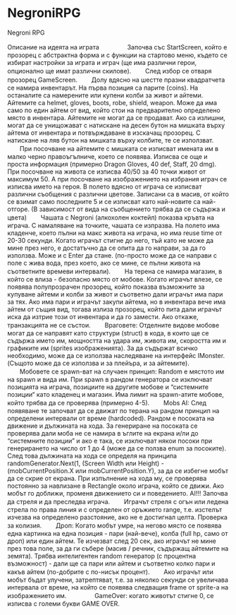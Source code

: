 NegroniRPG
==========

Negroni RPG

Описание на идеята на играта
　　
　　Започва със StartScreen, който е прозорец с абстрактна форма и с функции на стартово меню, където се избират настройки за играта и играч (ще има различни герои, опционално ще имат различни скилове).
　　След избор се отваря прозорец GameScreen.
　　Долу вдясно на шестте празни квадратчета се намира инвентарът. На първа позиция са парите (coins). На останалите са намерените или купени колби за живот и айтеми. Айтемите са helmet, gloves, boots, robe, shield, weapon. Може да има само по един айтем от вид, който стои на предварително определено място в инвентара. Айтемите не могат да се продават. Ако са излишни, могат да се унищожават с натискане на десен бутон на мишката върху айтема от инвентара и потвърждаване в изскачащ прозорец. С натискане на ляв бутон на мишката върху колбите, те се използват.
　　При посочване на айтемите с мишката се изписват имената им в малко черно правоъгълниче, което се появява. Изписва се още и проста информация (примерно Dragon Gloves, 40 def, Staff, 20 dmg). При посочване на живота се изписва 40/50 за 40 точки живот от максимум 50. А при посочване на изображението на избрания играч се изписва името на героя. В полето вдясно от играча се изписват различни съобщения с различни цветове. Записани са в масив, от който се взимат само последните 5 и се изписват като най-новите са най-отгоре. (В зависимост от вида на съобщението трябва да се съдържа и цвета)
　　Чашата с Negroni (алкохолен коктейл) показва кръвта на играча. С намаляване на точките, чашата се изпразва. На полето има кладенче, което пълни на макс живота на играча, но има reuse time от 20-30 секунди. Когато играчът стигне до него, тъй като не може да мине през него, е достатъчно да се опита да го направи, за да го използва. Може и с Enter да стане. (по-просто може да се направи с поле с жива вода, през което, ако се мине, се пълни живота на съответните времеви интервали).
　　На терена се намира магазин, в който се влиза - безопасно място от мобове. Когато играчът влезе, се появява полупрозрачен прозорец, който показва възможните за купуване айтеми и колби за живот и съответно дали играчът има пари за тях. Ако има пари и играчът закупи айтема, но в инвентара вече има айтем от същия вид, тогава излиза прозорец, който пита дали играчът иска да изтрие този от инвентара и да го замести. Ако откаже, транзакцията не се състои.
　　Враговете: Отделните видове мобове могат да се направят като структури (struct) в кода, в които ще се съдържа името им, мощността на удара им, живота им, скоростта им и графиките им (sprites изображенията). За да съдържат всичко необходимо, може да се използва наследяване на интерфейс IMonster. (Същото може да се използва и за плейъра, и за айтемите).
　　Мобовете се spawn-ват на случаен принцип: Random е мястото им на spawn и вида им. При spawn в рандом генератора се изключват позицията на играча, позициите на другите мобове и “системните позиции“ като кладенец и магазин. Има лимит на spawn-атите мобове, който трябва да се проверява (примерно 4-5).
　　Mobs AI: След появяване те започват да се движат по терана на рандом принцип на определени интервали от време (hardcoded). Рандом е посоката на движение и дължината на хода. За генериране на посоката се проверява дали моба не се намира в ъглите на екрана и/ли до “системните позиции” и ако е така, се изключват някои посоки при генерирането на число от 1 до 4 (може да се ползва enum за посоките). След това дължината на хода се определя на принципа randomGenerator.Next(1, (Screen Width или Height) - (mobCurrentPosition.X или mobCurrentPosition.Y), за да се избегне мобът да се скрие от екрана. При изпълнение на хода му, се проверява постоянно за навлизане в Rectangle около играча, който се движи. Ако мобът го доближи, променя движението си и поведението. AI!!! Започва да стреля и да преследва играча.
　　Играчът стреля с огън или ледена стрела по права линия и с определен от оръжието range, т.е. изстелът изчезва на определено разстояние, ако не е достигнал целта. Проверка за колизия.
　　Дроп: Когато мобът умре, на негово място се появява една картинка на една позиция - пари (най-вече), колба (full hp, само от дроп) или един айтем. Те изчезват след 20 сек, ако играчът не мине през това поле, за да ги събере (масив / речник, съдържащ айтемите на земята). Трябва интелигентен random генератор (с процентна възможност) - дали ще са пари или айтем и съответно колко пари и какъв айтем (по-добрите с по-нисък процент).
　　Ако играчът или мобът бъдат улучени, затрептяват, т.е. за няколко секунди се увеличава интервала от време, на който се появява следващия frame от sprite-а на изображението им.
　　
　　GameOver: когато животът стигне 0, се изписва с големи букви GAME OVER.